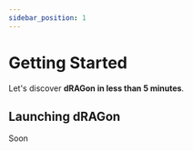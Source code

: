 ```yaml
---
sidebar_position: 1
---
```


# Getting Started

Let's discover **dRAGon in less than 5 minutes**.

## Launching dRAGon

Soon